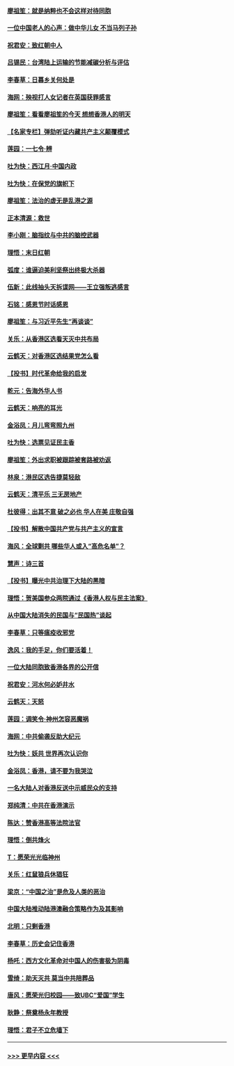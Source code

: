 #### [廖祖笙：就是纳粹也不会这样对待同胞](../pages/nsc993/n11697658.md?t=12032333) 
#### [一位中国老人的心声：做中华儿女 不当马列子孙](../pages/nsc993/n11697525.md?t=12032333) 
#### [祝君安：致红朝中人](../pages/nsc993/n11697518.md?t=12032333) 
#### [吕锡民：台湾陆上运输的节能减碳分析与评估](../pages/nsc993/n11694983.md?t=12032333) 
#### [李春草：日暮乡关何处是](../pages/nsc993/n11694805.md?t=12032333) 
#### [海网：殃视打人女记者在英国获罪感言](../pages/nsc993/n11693832.md?t=12032333) 
#### [廖祖笙：看看廖祖笙的今天 想想香港人的明天](../pages/nsc993/n11693707.md?t=12032333) 
#### [【名家专栏】弹劾听证内藏共产主义颠覆模式](../pages/nsc993/n11693563.md?t=12032333) 
#### [莲园：一七令‧辨](../pages/nsc993/n11692558.md?t=12032333) 
#### [吐为快：西江月·中国内政](../pages/nsc993/n11692071.md?t=12032333) 
#### [吐为快：在保党的旗帜下](../pages/nsc993/n11691188.md?t=12032333) 
#### [廖祖笙：法治的虚无是乱港之源](../pages/nsc993/n11690605.md?t=12032333) 
#### [正本清源：救世](../pages/nsc993/n11689134.md?t=12032333) 
#### [李小刚：脑指纹与中共的脑控武器](../pages/nsc993/n11688900.md?t=12032333) 
#### [理悟：末日红朝](../pages/nsc993/n11688829.md?t=12032333) 
#### [弧度：谁逼迫美利坚祭出终极大杀器](../pages/nsc993/n11688735.md?t=12032333) 
#### [伍新：此线抽头天拆谍网——王立强叛逃感言](../pages/nsc993/n11687981.md?t=12032333) 
#### [石铭：感恩节时话感恩](../pages/nsc993/n11687568.md?t=12032333) 
#### [廖祖笙：与习近平先生“再谈谈”](../pages/nsc993/n11687005.md?t=12032333) 
#### [关乐：从香港区选看天灭中共布局](../pages/nsc993/n11686647.md?t=12032333) 
#### [云鹤天：对香港区选结果党怎么看](../pages/nsc993/n11686216.md?t=12032333) 
#### [【投书】时代革命给我的启发](../pages/nsc993/n11684287.md?t=12032333) 
#### [乾元：告海外华人书](../pages/nsc993/n11684044.md?t=12032333) 
#### [云鹤天：响亮的耳光](../pages/nsc993/n11684254.md?t=12032333) 
#### [金浴凤：月儿弯弯照九州](../pages/nsc993/n11684231.md?t=12032333) 
#### [吐为快：选票见证民主香](../pages/nsc993/n11684206.md?t=12032333) 
#### [廖祖笙：外出求职被跟踪被套路被劝返](../pages/nsc993/n11683874.md?t=12032333) 
#### [林泉：港民区选告捷莫轻敌](../pages/nsc993/n11683930.md?t=12032333) 
#### [云鹤天：清平乐 三无房地产](../pages/nsc993/n11681521.md?t=12032333) 
#### [杜彼得：出其不意 破之必也 华人在美 庄敬自强](../pages/nsc993/n11679554.md?t=12032333) 
#### [【投书】解散中国共产党与共产主义的宣言](../pages/nsc993/n11679177.md?t=12032333) 
#### [海风：全球剿共 哪些华人或入“高危名单”？](../pages/nsc993/n11678617.md?t=12032333) 
#### [慧声：诗三首](../pages/nsc993/n11678848.md?t=12032333) 
#### [【投书】曝光中共治理下大陆的黑暗](../pages/nsc993/n11678674.md?t=12032333) 
#### [理悟：贺美国参众两院通过《香港人权与民主法案》](../pages/nsc993/n11678104.md?t=12032333) 
#### [从中国大陆消失的民国与“民国热”谈起](../pages/nsc993/n11678075.md?t=12032333) 
#### [李春草：只等瘟疫收邪党](../pages/nsc993/n11677308.md?t=12032333) 
#### [逸风：我的手足，你们要活着！](../pages/nsc993/n11676352.md?t=12032333) 
#### [一位大陆同胞致香港各界的公开信](../pages/nsc993/n11675761.md?t=12032333) 
#### [祝君安：河水何必妒井水](../pages/nsc993/n11675746.md?t=12032333) 
#### [云鹤天：天怒](../pages/nsc993/n11675718.md?t=12032333) 
#### [莲园：调笑令‧神州怎容恶魔祸](../pages/nsc993/n11675648.md?t=12032333) 
#### [海网：中共偷袭反助大纪元](../pages/nsc993/n11673515.md?t=12032333) 
#### [吐为快：妖共 世界再次认识你](../pages/nsc993/n11673506.md?t=12032333) 
#### [金浴凤：香港，请不要为我哭泣](../pages/nsc993/n11673248.md?t=12032333) 
#### [一名大陆人对香港反送中示威民众的支持](../pages/nsc993/n11672615.md?t=12032333) 
#### [郑纯清：中共在香港演示](../pages/nsc993/n11670539.md?t=12032333) 
#### [陈达：赞香港高等法院法官](../pages/nsc993/n11669542.md?t=12032333) 
#### [理悟：倒共烽火](../pages/nsc993/n11668844.md?t=12032333) 
#### [T：愿荣光光临神州](../pages/nsc993/n11668421.md?t=12032333) 
#### [关乐：红鼠狼兵休猖狂](../pages/nsc993/n11668378.md?t=12032333) 
#### [梁京：“中国之治”是危及人类的恶治](../pages/nsc993/n11668328.md?t=12032333) 
#### [中国大陆推动陆港澳融合策略作为及其影响](../pages/nsc993/n11668157.md?t=12032333) 
#### [北明：只剩香港](../pages/nsc993/n11668002.md?t=12032333) 
#### [李春草：历史会记住香港](../pages/nsc993/n11667927.md?t=12032333) 
#### [杨吒：西方文化革命对中国人的伤害极为阴毒](../pages/nsc993/n11664521.md?t=12032333) 
#### [雪绮：助天灭共 莫当中共陪葬品](../pages/nsc993/n11662650.md?t=12032333) 
#### [唐风：愿荣光归校园——致UBC“爱国”学生](../pages/nsc993/n11662194.md?t=12032333) 
#### [耿静：祭奠杨永年教授](../pages/nsc993/n11662514.md?t=12032333) 
#### [理悟：君子不立危墙下](../pages/nsc993/n11662172.md?t=12032333) 

----
#### [ >>> 更早内容 <<< ](../indexes/nsc993-earlier.md)
